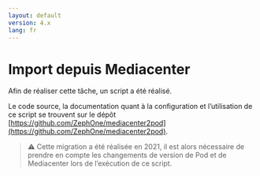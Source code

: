 ```yaml
---
layout: default
version: 4.x
lang: fr
---
```


# Import depuis Mediacenter

Afin de réaliser cette tâche, un script a été réalisé.

Le code source, la documentation quant à la configuration et l’utilisation de ce script se trouvent sur le dépôt [https://github.com/ZephOne/mediacenter2pod](https://github.com/ZephOne/mediacenter2pod).

> ⚠️ Cette migration a été réalisée en 2021, il est alors nécessaire de prendre en compte les changements de version de Pod et de Mediacenter lors de l’exécution de ce script.

